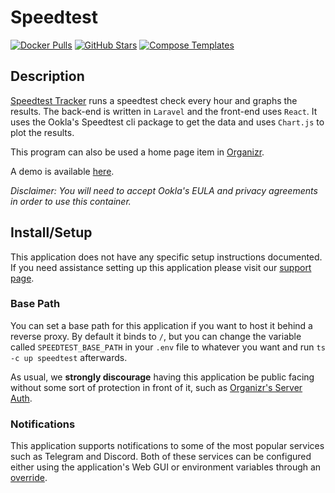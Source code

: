 # Speedtest

[![Docker Pulls](https://img.shields.io/docker/pulls/henrywhitaker3/speedtest-tracker?style=flat-square&color=607D8B&label=docker%20pulls&logo=docker)](https://hub.docker.com/r/henrywhitaker3/speedtest-tracker)
[![GitHub Stars](https://img.shields.io/github/stars/henrywhitaker3/Speedtest-Tracker?style=flat-square&color=607D8B&label=github%20stars&logo=github)](https://github.com/henrywhitaker3/Speedtest-Tracker)
[![Compose Templates](https://img.shields.io/static/v1?style=flat-square&color=607D8B&label=compose&message=templates)](https://github.com/jodfie/TrunkSTARTer/tree/master/compose/.apps/speedtest)

## Description

[Speedtest Tracker](https://github.com/henrywhitaker3/Speedtest-Tracker) runs a
speedtest check every hour and graphs the results. The back-end is written in
`Laravel` and the front-end uses `React`. It uses the Ookla's Speedtest cli
package to get the data and uses `Chart.js` to plot the results.

This program can also be used a home page item in
[Organizr](https://organizr.app).

A demo is available [here](https://speedtest.henrywhitaker.com).

_Disclaimer: You will need to accept Ookla's EULA and privacy agreements in order to use this container._

## Install/Setup

This application does not have any specific setup instructions documented. If
you need assistance setting up this application please visit our
[support page](https://trunkstarter.com/basics/support/).

### Base Path

You can set a base path for this application if you want to host it behind a
reverse proxy. By default it binds to `/`, but you can change the variable
called `SPEEDTEST_BASE_PATH` in your `.env` file to whatever you want and run
`ts -c up speedtest` afterwards.

As usual, we **strongly discourage** having this application be public facing
without some sort of protection in front of it, such as
[Organizr's Server Auth](https://docs.organizr.app/books/setup-features/page/serverauth).

### Notifications

This application supports notifications to some of the most popular services
such as Telegram and Discord. Both of these services can be configured either
using the application's Web GUI or environment variables through an
[override](https://trunkstarter.com/overrides/introduction).
